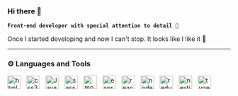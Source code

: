 ### Hi there 👋

**`Front-end developer with special attention to detail 🔬`**

Once I started developing and now I can't stop. It looks like I like it 🤔

---

### ⚙️ Languages and Tools

<img align="left" alt="html5" width="30" style="padding-right:10px;" src="https://cdn.jsdelivr.net/gh/devicons/devicon/icons/html5/html5-original.svg" />
<img align="left" alt="css3" width="30" style="padding-right:10px;" src="https://cdn.jsdelivr.net/gh/devicons/devicon/icons/css3/css3-original.svg" />
<img align="left" alt="Javascript" width="30" style="padding-right:10px;" src="https://cdn.jsdelivr.net/gh/devicons/devicon/icons/javascript/javascript-original.svg" />
<img align="left" alt="sass" width="30" style="padding-right:10px;" src="https://cdn.jsdelivr.net/gh/devicons/devicon/icons/sass/sass-original.svg" />
<!-- MERN -->
<img align="left" alt="mongodb" width="30" style="padding-right:10px;" src="https://cdn.jsdelivr.net/gh/devicons/devicon/icons/mongodb/mongodb-original.svg" />
<img align="left" alt="express" width="30" style="padding-right:10px;" src="https://cdn.jsdelivr.net/gh/devicons/devicon/icons/express/express-original.svg" />
<img align="left" alt="react" width="30" style="padding-right:10px;" src="https://cdn.jsdelivr.net/gh/devicons/devicon/icons/react/react-original.svg" />
<img align="left" alt="nodejs" width="30" style="padding-right:10px;" src="https://cdn.jsdelivr.net/gh/devicons/devicon/icons/nodejs/nodejs-original.svg" />
<!-- MERN END -->
<img align="left" alt="redux" width="30" style="padding-right:10px;" src="https://cdn.jsdelivr.net/gh/devicons/devicon/icons/redux/redux-original.svg" />
<img align="left" alt="nextjs" width="30" style="padding-right:10px;" src="https://cdn.jsdelivr.net/gh/devicons/devicon/icons/nextjs/nextjs-original.svg" />
<img align="left" alt="typescript" width="30" style="padding-right:10px;" src="https://cdn.jsdelivr.net/gh/devicons/devicon/icons/typescript/typescript-original.svg" />

          
          
          
<!--
**milk-2-dev/milk-2-dev** is a ✨ _special_ ✨ repository because its `README.md` (this file) appears on your GitHub profile.

Here are some ideas to get you started:

- 🔭 I’m currently working on ...
- 🌱 I’m currently learning ...
- 👯 I’m looking to collaborate on ...
- 🤔 I’m looking for help with ...
- 💬 Ask me about ...
- 📫 How to reach me: ...
- 😄 Pronouns: ...
- ⚡ Fun fact: ...
-->
